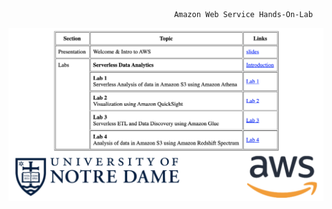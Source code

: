                                          Amazon Web Service Hands-On-Lab

![Image description](https://github.com/zshi74/Data/blob/master/WechatIMG711.png)

